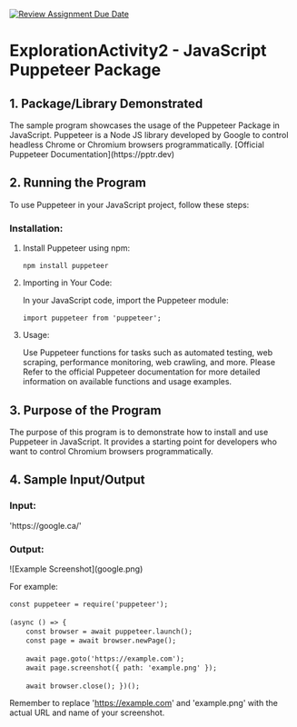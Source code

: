 [![Review Assignment Due Date](https://classroom.github.com/assets/deadline-readme-button-24ddc0f5d75046c5622901739e7c5dd533143b0c8e959d652212380cedb1ea36.svg)](https://classroom.github.com/a/kCrKdl4V)
# ExplorationActivity2 - JavaScript Puppeteer Package

<h2>1. Package/Library Demonstrated</h2>
<p>The sample program showcases the usage of the Puppeteer Package in JavaScript. Puppeteer is a Node JS library developed by Google to control headless Chrome or Chromium browsers programmatically. [Official Puppeteer Documentation](https://pptr.dev)</p>

<h2>2. Running the Program</h2>
<p>To use Puppeteer in your JavaScript project, follow these steps:</p>

<h3>Installation:</h3>

<ol>
<li>Install Puppeteer using npm:</li>
<pre><code>npm install puppeteer</code></pre>

<li>Importing in Your Code:</li>

<p>In your JavaScript code, import the Puppeteer module:</p>
<pre><code>import puppeteer from 'puppeteer';</code></pre>

<li>Usage:</li>

<p>Use Puppeteer functions for tasks such as automated testing, web scraping, performance monitoring, web crawling, and more.
Please Refer to the official Puppeteer documentation for more detailed information on available functions and usage examples.</p>
</ol>

<h2>3. Purpose of the Program</h2>
<p>The purpose of this program is to demonstrate how to install and use Puppeteer in JavaScript. It provides a starting point for developers who want to control Chromium browsers programmatically.</p>

<h2>4. Sample Input/Output</h2>
<h3>Input:</h3> <p>'https://google.ca/'</p>
<h3>Output:</h3> <p>![Example Screenshot](google.png)</p>
For example:

<pre><code>const puppeteer = require('puppeteer');

(async () => {
    const browser = await puppeteer.launch();
    const page = await browser.newPage();
    
    await page.goto('https://example.com');
    await page.screenshot({ path: 'example.png' });
    
    await browser.close(); })();</code></pre>

Remember to replace 'https://example.com' and 'example.png' with the actual URL and name of your screenshot.